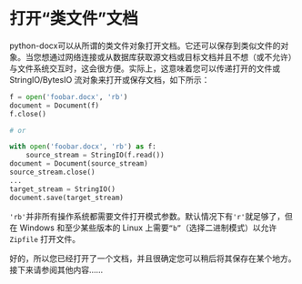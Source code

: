# 打开“类文件”文档

python-docx可以从所谓的类文件对象打开文档。它还可以保存到类似文件的对象。当您想通过网络连接或从数据库获取源文档或目标文档并且不想（或不允许）与文件系统交互时，这会很方便。实际上，这意味着您可以传递打开的文件或 StringIO/BytesIO 流对象来打开或保存文档，如下所示：

```python
f = open('foobar.docx', 'rb')
document = Document(f)
f.close()

# or

with open('foobar.docx', 'rb') as f:
    source_stream = StringIO(f.read())
document = Document(source_stream)
source_stream.close()
...
target_stream = StringIO()
document.save(target_stream)
```

`'rb'`并非所有操作系统都需要文件打开模式参数。默认情况下有`'r'`就足够了，但在 Windows 和至少某些版本的 Linux 上需要`“b”`（选择二进制模式）以允许 `Zipfile` 打开文件。

好的，所以您已经打开了一个文档，并且很确定您可以稍后将其保存在某个地方。接下来请参阅其他内容……
